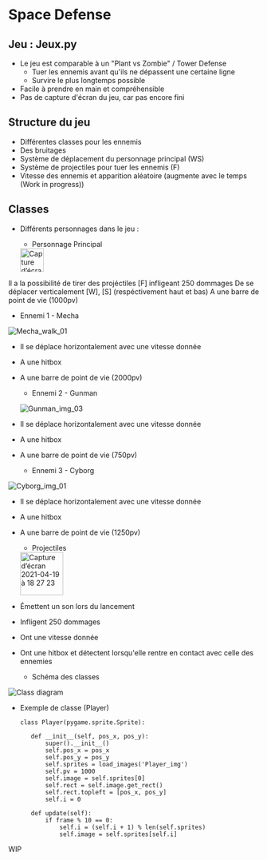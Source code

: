 # Space Defense

## Jeu : Jeux.py
* Le jeu est comparable à un "Plant vs Zombie" / Tower Defense
  * Tuer les ennemis avant qu'ils ne dépassent une certaine ligne
  * Survire le plus longtemps possible
* Facile à prendre en main et compréhensible
* Pas de capture d'écran du jeu, car pas encore fini

## Structure du jeu
* Différentes classes pour les ennemis
* Des bruitages
* Système de déplacement du personnage principal (WS)
* Système de projectiles pour tuer les ennemis (F)
* Vitesse des ennemis et apparition aléatoire (augmente avec le temps (Work in progress))

## Classes
* Différents personnages dans le jeu :
  * Personnage Principal
  
  <img width="47" alt="Capture d’écran 2021-04-19 à 18 26 58" src="https://user-images.githubusercontent.com/77661893/115271397-98965c80-a13d-11eb-9555-9ef6220b5071.png">

Il a la possibilité de tirer des projéctiles [F] infligeant 250 dommages
De se déplacer verticalement [W], [S] (respéctivement haut et bas)
A une barre de point de vie (1000pv)

 
  * Ennemi 1 - Mecha

 ![Mecha_walk_01](https://user-images.githubusercontent.com/77661930/120357345-a1b24600-c305-11eb-975e-9cf9ee9939b8.png)
 
- Il se déplace horizontalement avec une vitesse donnée
- A une hitbox
- A une barre de point de vie (2000pv)

  * Ennemi 2 - Gunman
  
  ![Gunman_img_03](https://user-images.githubusercontent.com/77661930/120357405-b393e900-c305-11eb-816d-3a06c301371b.png)
  
- Il se déplace horizontalement avec une vitesse donnée
- A une hitbox
- A une barre de point de vie (750pv)

  * Ennemi 3 - Cyborg

 ![Cyborg_img_01](https://user-images.githubusercontent.com/77661930/120357477-c9a1a980-c305-11eb-8fbb-8f781f5ccb37.png)
 
- Il se déplace horizontalement avec une vitesse donnée
- A une hitbox
- A une barre de point de vie (1250pv)

  * Projectiles

  <img width="86" alt="Capture d’écran 2021-04-19 à 18 27 23" src="https://user-images.githubusercontent.com/77661893/115271552-c085c000-a13d-11eb-82c0-a92cf80b9ab5.png">
  
- Émettent un son lors du lancement
- Infligent 250 dommages
- Ont une vitesse donnée
- Ont une hitbox et détectent lorsqu'elle rentre en contact avec celle des ennemies

  * Schéma des classes

![Class diagram](https://user-images.githubusercontent.com/77661930/120223792-70247680-c242-11eb-88d6-adf93ba317ae.png)

  * Exemple de classe (Player)
 
 
        class Player(pygame.sprite.Sprite):
    
           def __init__(self, pos_x, pos_y):
               super().__init__()
               self.pos_x = pos_x
               self.pos_y = pos_y
               self.sprites = load_images('Player_img')
               self.pv = 1000
               self.image = self.sprites[0]
               self.rect = self.image.get_rect()
               self.rect.topleft = [pos_x, pos_y]
               self.i = 0

           def update(self):
               if frame % 10 == 0:
                   self.i = (self.i + 1) % len(self.sprites)
                   self.image = self.sprites[self.i]


WIP
